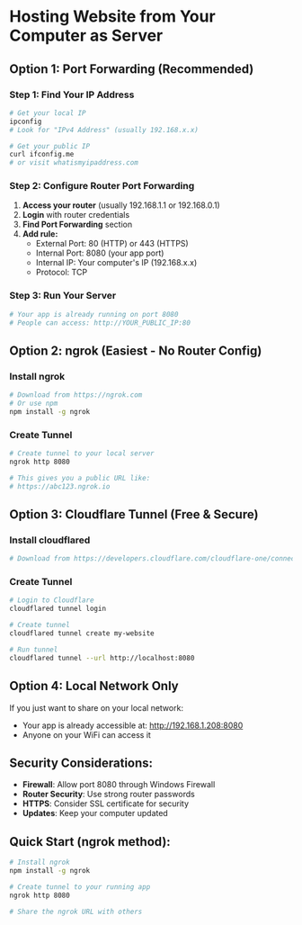 # Hosting Website from Your Computer as Server

## Option 1: Port Forwarding (Recommended)

### Step 1: Find Your IP Address
```bash
# Get your local IP
ipconfig
# Look for "IPv4 Address" (usually 192.168.x.x)

# Get your public IP
curl ifconfig.me
# or visit whatismyipaddress.com
```

### Step 2: Configure Router Port Forwarding
1. **Access your router** (usually 192.168.1.1 or 192.168.0.1)
2. **Login** with router credentials
3. **Find Port Forwarding** section
4. **Add rule:**
   - External Port: 80 (HTTP) or 443 (HTTPS)
   - Internal Port: 8080 (your app port)
   - Internal IP: Your computer's IP (192.168.x.x)
   - Protocol: TCP

### Step 3: Run Your Server
```bash
# Your app is already running on port 8080
# People can access: http://YOUR_PUBLIC_IP:80
```

## Option 2: ngrok (Easiest - No Router Config)

### Install ngrok
```bash
# Download from https://ngrok.com
# Or use npm
npm install -g ngrok
```

### Create Tunnel
```bash
# Create tunnel to your local server
ngrok http 8080

# This gives you a public URL like:
# https://abc123.ngrok.io
```

## Option 3: Cloudflare Tunnel (Free & Secure)

### Install cloudflared
```bash
# Download from https://developers.cloudflare.com/cloudflare-one/connections/connect-apps/install-and-setup/installation/
```

### Create Tunnel
```bash
# Login to Cloudflare
cloudflared tunnel login

# Create tunnel
cloudflared tunnel create my-website

# Run tunnel
cloudflared tunnel --url http://localhost:8080
```

## Option 4: Local Network Only
If you just want to share on your local network:
- Your app is already accessible at: http://192.168.1.208:8080
- Anyone on your WiFi can access it

## Security Considerations:
- **Firewall**: Allow port 8080 through Windows Firewall
- **Router Security**: Use strong router passwords
- **HTTPS**: Consider SSL certificate for security
- **Updates**: Keep your computer updated

## Quick Start (ngrok method):
```bash
# Install ngrok
npm install -g ngrok

# Create tunnel to your running app
ngrok http 8080

# Share the ngrok URL with others
``` 